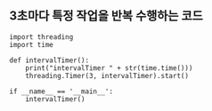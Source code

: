 ## 3초마다 특정 작업을 반복 수행하는 코드  
```
import threading
import time
 
def intervalTimer():
    print("intervalTimer " + str(time.time()))
    threading.Timer(3, intervalTimer).start()

if __name__ == '__main__':
    intervalTimer()
```
